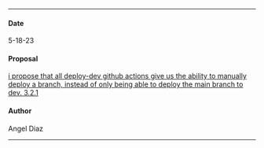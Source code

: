 ***
#### Date
5-18-23
#### Proposal
[i propose that all deploy-dev github actions give us the ability to manually deploy a branch, instead of only being able to deploy the main branch to dev. 3.2.1](https://flipswitch.slack.com/archives/C02GC9LSTFT/p1681926947570479?thread_ts=1681925546.601049&cid=C02GC9LSTFT)
#### Author
Angel Diaz
***
